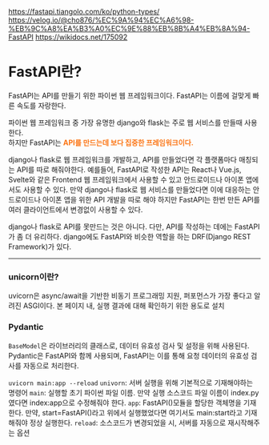 https://fastapi.tiangolo.com/ko/python-types/<br>
https://velog.io/@cho876/%EC%9A%94%EC%A6%98-%EB%9C%A8%EA%B3%A0%EC%9E%88%EB%8B%A4%EB%8A%94-FastAPI
https://wikidocs.net/175092



# FastAPI란?
FastAPI는 API를 만들기 위한 파이썬 웹 프레임워크이다. FastAPI는 이름에 걸맞게 빠른 속도를 자랑한다.

파이썬 웹 프레임워크 중 가장 유명한 django와 flask는 주로 웹 서비스를 만들때 사용한다.<br>
하지만 FastAPI는 <b><span style="color:#fc7514">API를 만드는데 보다 집중한 프레임워크이다.</span></b><br>

django나 flask로 웹 프레임워크를 개발하고, API를 만들었다면 각 플랫폼마다 매칭되는 API를 따로 해줘야한다. 예를들어, 
FastAPI로 작성한 API는 React나 Vue.js, Svelte와 같은 Frontend 웹 프레임워크에서 사용할 수 있고 안드로이드나 아이폰 앱에서도 사용할 수 있다. 만약 django나 flask로 웹 서비스를 만들었다면 이에 대응하는 안드로이드나 아이폰 앱을 위한 API 개발을 따로 해야 하지만 FastAPI는 한번 만든 API를 여러 클라이언트에서 변경없이 사용할 수 있다.

django나 flask로 API를 못만드는 것은 아니다. 다만, API를 작성하는 데에는 FastAPI가 좀 더 유리하다. django에도 FastAPI와 비슷한 역할을 하는 DRF(Django REST Framework)가 있다.

<hr>

### unicorn이란?
uvicorn은 async/await을 기반한 비동기 프로그래밍 지원, 퍼포먼스가 가장 좋다고 알려진 ASGI이다.
본 페이지 내, 실행 결과에 대해 확인하기 위한 용도로 설치


###  Pydantic
`BaseModel`은 라이브러리의 클래스로, 데이터 유효성 검사 및 설정을 위해 사용된다.<br>
Pydantic은 FastAPI와 함께 사용되며, FastAPI는 이를 통해 요청 데이터의 유효성 검사를 자동으로 처리한다.

`uvicorn main:app --reload`
`univorn`: 서버 실행을 위해 기본적으로 기재해야하는 명령어
`main`: 실행할 초기 파이썬 파일 이름. 만약 실행 소스코드 파일 이름이 index.py였다면 index:app으로 수정해줘야 한다.
`app`: FastAPI()모듈을 할당한 객체명을 기재한다. 만약, start=FastAPI()라고 위에서 실행했었다면 여기서도 main:start라고 기재해줘야 정상 실행한다.
`reload`: 소스코드가 변경되었을 시, 서버를 자동으로 재시작해주는 옵션